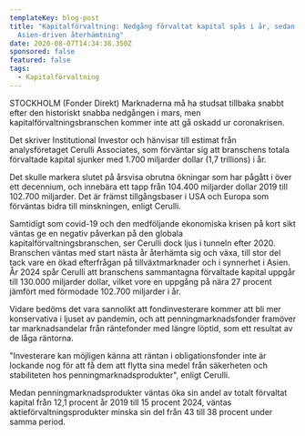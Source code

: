 ```yaml
---
templateKey: blog-post
title: "Kapitalförvaltning: Nedgång förvaltat kapital spås i år, sedan
  Asien-driven återhämtning"
date: 2020-08-07T14:34:38.350Z
sponsored: false
featured: false
tags:
  - Kapitalförvaltning
---
```

STOCKHOLM (Fonder Direkt) Marknaderna må ha studsat tillbaka snabbt efter den historiskt snabba nedgången i mars, men kapitalförvaltningsbranschen kommer inte att gå oskadd ur coronakrisen.

Det skriver Institutional Investor och hänvisar till estimat från analysföretaget Cerulli Associates, som förväntar sig att branschens totala förvaltade kapital sjunker med 1.700 miljarder dollar (1,7 trillions) i år.

Det skulle markera slutet på årsvisa obrutna ökningar som har pågått i över ett decennium, och innebära ett tapp från 104.400 miljarder dollar 2019 till 102.700 miljarder. Det är främst tillgångsbaser i USA och Europa som förväntas bidra till minskningen, enligt Cerulli.

Samtidigt som covid-19 och den medföljande ekonomiska krisen på kort sikt väntas ge en negativ påverkan på den globala kapitalförvaltningsbranschen, ser Cerulli dock ljus i tunneln efter 2020. Branschen väntas med start nästa år återhämta sig och växa, till stor del tack vare en ökad efterfrågan på tillväxtmarknader och i synnerhet i Asien. År 2024 spår Cerulli att branschens sammantagna förvaltade kapital uppgår till 130.000 miljarder dollar, vilket vore en uppgång på nära 27 procent jämfört med förmodade 102.700 miljarder i år.

Vidare bedöms det vara sannolikt att fondinvesterare kommer att bli mer konservativa i ljuset av pandemin, och att penningmarknadsfonder framöver tar marknadsandelar från räntefonder med längre löptid, som ett resultat av de låga räntorna.

"Investerare kan möjligen känna att räntan i obligationsfonder inte är lockande nog för att få dem att flytta sina medel från säkerheten och stabiliteten hos penningmarknadsprodukter", enligt Cerulli.

Medan penningmarknadsprodukter väntas öka sin andel av totalt förvaltat kapital från 12,1 procent år 2019 till 15 procent 2024, väntas aktieförvaltningsprodukter minska sin del från 43 till 38 procent under samma period.